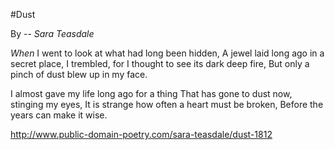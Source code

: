 
#Dust

   By -- *Sara Teasdale*



_When_ I went to look at what had long been hidden,
A jewel laid long ago in a secret place,
I trembled, for I thought to see its dark deep fire,
But only a pinch of dust blew up in my face.

I almost gave my life long ago for a thing
That has gone to dust now, stinging my eyes,
It is strange how often a heart must be broken,
Before the years can make it wise.

http://www.public-domain-poetry.com/sara-teasdale/dust-1812
